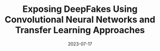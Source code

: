---
title: "Exposing DeepFakes Using Convolutional Neural Networks and Transfer Learning Approaches"
collection: publications
date: 2023-07-17
authors: Si Chen, Feiyang Kang, Nikhil Abhyankar, Ming Jin, Ruoxi Jia
venue: 'Workshop on Data Centric Machine Learning (DMLR) at ICML 2023'
venureurl: 'https://icml.cc/virtual/2023/workshop/21492'
# github: 'https://github.com/nikhilsab/Deepfake_Detection'
paperurl: 'https://dmlr.ai/assets/accepted-papers/47/CameraReady/poi4mi___extended_abstract.pdf'
venuetype: workshop
---